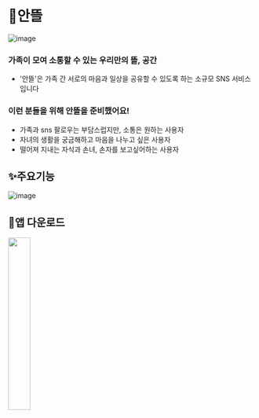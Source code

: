 # 🌷안뜰

![image](https://github.com/AnDDeul-project/Android/assets/75196460/4e1ea9c3-2fbc-47d5-9907-5470bcdcf1aa)

### 가족이 모여 소통할 수 있는 우리만의 뜰, 공간
- '안뜰'은 가족 간 서로의 마음과 일상을 공유할 수 있도록 하는 소규모 SNS 서비스입니다

### 이런 분들을 위해 안뜰을 준비했어요!
- 가족과 sns 팔로우는 부담스럽지만, 소통은 원하는 사용자
- 자녀의 생활을 궁금해하고 마음을 나누고 싶은 사용자
- 떨어져 지내는 자식과 손녀, 손자를 보고싶어하는 사용자


## ✨주요기능

![image](https://github.com/AnDDeul-project/Android/assets/75196460/f7e4240e-ab2a-4522-a52d-7bab94d6040e)


## 📱앱 다운로드
[<img src="https://github.com/user-attachments/assets/cd9b1a83-f3c3-40b9-a1e9-bff374ac20b2" width="30%" height="30%"/>](https://play.google.com/store/apps/details?id=com.umc.anddeul&hl=ko)
